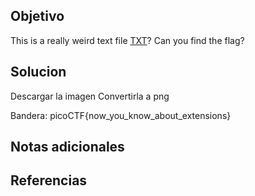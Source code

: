 ## Objetivo
This is a really weird text file [TXT](https://jupiter.challenges.picoctf.org/static/e7e5d188621ee705ceeb0452525412ef/flag.txt)? Can you find the flag?
## Solucion
Descargar la imagen
Convertirla a png

Bandera:
picoCTF{now_you_know_about_extensions}

## Notas adicionales

## Referencias
